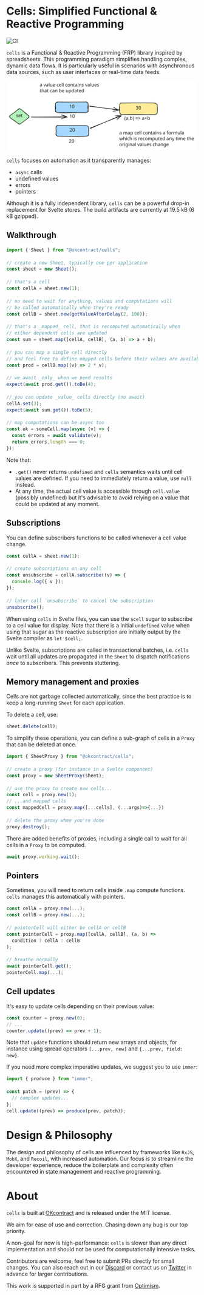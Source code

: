 # Cells: Simplified Functional & Reactive Programming

![CI](https://github.com/okcontract/cells/actions/workflows/main.yml/badge.svg)

`cells` is a Functional & Reactive Programming (FRP) library inspired by
spreadsheets. This programming paradigm simplifies handling complex, dynamic
data flows. It is particularly useful in scenarios with asynchronous data
sources, such as user interfaces or real-time data feeds.

![cells are either values or functions](./assets/cells.svg)

`cells` focuses on automation as it transparently manages:

- `async` calls
- undefined values
- errors
- pointers

Although it is a fully independent library, `cells` can be a powerful drop-in
replacement for Svelte stores. The build artifacts are currently at 19.5 kB
(6 kB gzipped).

## Walkthrough

```typescript
import { Sheet } from "@okcontract/cells";

// create a new Sheet, typically one per application
const sheet = new Sheet();

// that's a cell
const cellA = sheet.new(1);

// no need to wait for anything, values and computations will
// be called automatically when they're ready
const cellB = sheet.new(getValueAfterDelay(2, 100));

// that's a _mapped_ cell, that is recomputed automatically when
// either dependent cells are updated
const sum = sheet.map([cellA, cellB], (a, b) => a + b);

// you can map a single cell directly
// and feel free to define mapped cells before their values are available
const prod = cellB.map((v) => 2 * v);

// we await _only_ when we need results
expect(await prod.get()).toBe(4);

// you can update _value_ cells directly (no await)
cellA.set(3);
expect(await sum.get()).toBe(5);

// map computations can be async too
const ok = someCell.map(async (v) => {
  const errors = await validate(v);
  return errors.length === 0;
});
```

Note that:

- `.get()` never returns `undefined` and `cells` semantics waits until cell
  values are defined. If you need to immediately return a value, use `null`
  instead.
- At any time, the actual cell value is accessible through `cell.value`
  (possibly undefined) but it's advisable to avoid relying on a value that could
  be updated at any moment.

## Subscriptions

You can define subscribers functions to be called whenever a cell value change.

```ts
const cellA = sheet.new(1);

// create subscriptions on any cell
const unsubscribe = cellA.subscribe((v) => {
  console.log({ v });
});

// later call `unsubscribe` to cancel the subscription
unsubscribe();
```

When using `cells` in Svelte files, you can use the `$cell` sugar to subscribe
to a cell value for display. Note that there is a initial `undefined` value when
using that sugar as the reactive subscription are initially output by the Svelte
compiler as `let $cell;`.

Unlike Svelte, subscriptions are called in transactional batches, i.e. `cells`
wait until all updates are propagated in the `Sheet` to dispatch notifications
_once_ to subscribers. This prevents stuttering.

## Memory management and proxies

Cells are not garbage collected automatically, since the best practice is to
keep a long-running `Sheet` for each application.

To delete a cell, use:

```ts
sheet.delete(cell);
```

To simplify these operations, you can define a sub-graph of cells in a `Proxy`
that can be deleted at once.

```ts
import { SheetProxy } from "@okcontract/cells";

// create a proxy (for instance in a Svelte component)
const proxy = new SheetProxy(sheet);

// use the proxy to create new cells...
const cell = proxy.new(1);
// ...and mapped cells
const mappedCell = proxy.map([...cells], (...args)=>{...})

// delete the proxy when you're done
proxy.destroy();
```

There are added benefits of proxies, including a single call to wait for all
cells in a `Proxy` to be computed.

```ts
await proxy.working.wait();
```

## Pointers

Sometimes, you will need to return cells inside `.map` compute functions.
`cells` manages this automatically with pointers.

```ts
const cellA = proxy.new(...);
const cellB = proxy.new(...);

// pointerCell will either be cellA or cellB
const pointerCell = proxy.map([cellA, cellB], (a, b) =>
  condition ? cellA : cellB
);

// breathe normally
await pointerCell.get();
pointerCell.map(...);
```

## Cell updates

It's easy to update cells depending on their previous value:

```ts
const counter = proxy.new(0);
// ...
counter.update((prev) => prev + 1);
```

Note that `update` functions should return new arrays and objects, for instance
using spread operators `[...prev, new]` and `{...prev, field: new}`.

If you need more complex imperative updates, we suggest you to use `immer`:

```typescript
import { produce } from "immer";

const patch = (prev) => {
  // complex updates...
};
cell.update((prev) => produce(prev, patch));
```

# Design & Philosophy

The design and philosophy of cells are influenced by frameworks like `RxJS`,
`MobX`, and `Recoil`, with increased automation. Our focus is to streamline the
developer experience, reduce the boilerplate and complexity often encountered in
state management and reactive programming.

# About

`cells` is built at [OKcontract](https://okcontract.com) and is released under
the MIT license.

We aim for ease of use and correction. Chasing down any bug is our top priority.

A non-goal for now is high-performance: `cells` is slower than any direct
implementation and should not be used for computationally intensive tasks.

Contributors are welcome, feel free to submit PRs directly for small changes.
You can also reach out in our [Discord](https://discord.gg/Cun5aF7k) or contact
us on [Twitter](https://x.com/okcontract) in advance for larger contributions.

This work is supported in part by a RFG grant from
[Optimism](https://optimism.io).
